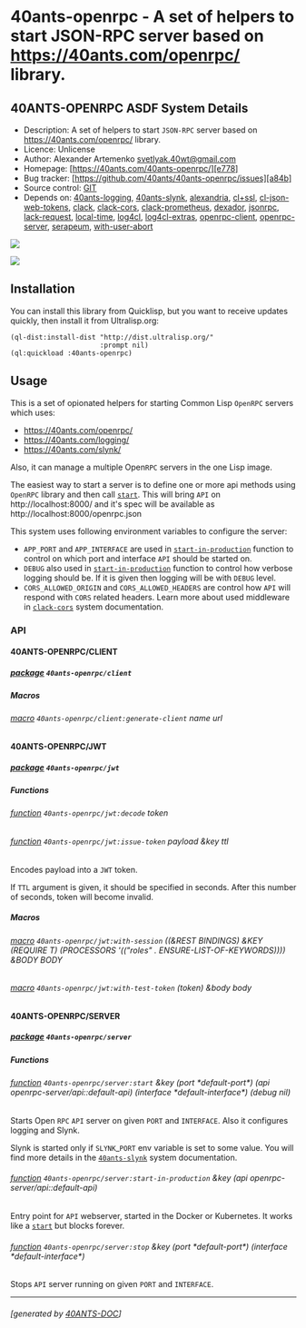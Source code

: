 <a id="x-2840ANTS-OPENRPC-DOCS-2FINDEX-3A-40README-2040ANTS-DOC-2FLOCATIVES-3ASECTION-29"></a>

# 40ants-openrpc - A set of helpers to start JSON-RPC server based on https://40ants.com/openrpc/ library.

<a id="40-ants-openrpc-asdf-system-details"></a>

## 40ANTS-OPENRPC ASDF System Details

* Description: A set of helpers to start `JSON-RPC` server based on https://40ants.com/openrpc/ library.
* Licence: Unlicense
* Author: Alexander Artemenko <svetlyak.40wt@gmail.com>
* Homepage: [https://40ants.com/40ants-openrpc/][e778]
* Bug tracker: [https://github.com/40ants/40ants-openrpc/issues][a84b]
* Source control: [GIT][8702]
* Depends on: [40ants-logging][422a], [40ants-slynk][2e1d], [alexandria][8236], [cl+ssl][fca9], [cl-json-web-tokens][674d], [clack][482d], [clack-cors][087e], [clack-prometheus][babd], [dexador][8347], [jsonrpc][a9bd], [lack-request][6a02], [local-time][46a1], [log4cl][7f8b], [log4cl-extras][691c], [openrpc-client][b8fd], [openrpc-server][c8e7], [serapeum][c41d], [with-user-abort][ad05]

[![](https://github-actions.40ants.com/40ants/40ants-openrpc/matrix.svg?only=ci.run-tests)][bc95]

![](http://quickdocs.org/badge/40ants-openrpc.svg)

<a id="x-2840ANTS-OPENRPC-DOCS-2FINDEX-3A-3A-40INSTALLATION-2040ANTS-DOC-2FLOCATIVES-3ASECTION-29"></a>

## Installation

You can install this library from Quicklisp, but you want to receive updates quickly, then install it from Ultralisp.org:

```
(ql-dist:install-dist "http://dist.ultralisp.org/"
                      :prompt nil)
(ql:quickload :40ants-openrpc)
```
<a id="x-2840ANTS-OPENRPC-DOCS-2FINDEX-3A-3A-40USAGE-2040ANTS-DOC-2FLOCATIVES-3ASECTION-29"></a>

## Usage

This is a set of opionated helpers for starting Common Lisp `OpenRPC` servers which uses:

* https://40ants.com/openrpc/
* https://40ants.com/logging/
* https://40ants.com/slynk/

Also, it can manage a multiple Open`RPC` servers in the one Lisp image.

The easiest way to start a server is to define one or more api methods using `OpenRPC` library
and then call [`start`][999c]. This will bring `API` on http://localhost:8000/ and it's spec will be available
as http://localhost:8000/openrpc.json

This system uses following environment variables to configure the server:

* `APP_PORT` and `APP_INTERFACE` are used in [`start-in-production`][e921] function to control on which port and interface
  `API` should be started on.
* `DEBUG` also used in [`start-in-production`][e921] function to control how verbose logging should be. If it is given
  then logging will be with `DEBUG` level.
* `CORS_ALLOWED_ORIGIN` and `CORS_ALLOWED_HEADERS` are control how `API` will respond with `CORS` related headers.
  Learn more about used middleware in [`clack-cors`][5314] system documentation.

<a id="x-2840ANTS-OPENRPC-DOCS-2FINDEX-3A-3A-40API-2040ANTS-DOC-2FLOCATIVES-3ASECTION-29"></a>

### API

<a id="x-2840ANTS-OPENRPC-DOCS-2FINDEX-3A-3A-4040ANTS-OPENRPC-2FCLIENT-3FPACKAGE-2040ANTS-DOC-2FLOCATIVES-3ASECTION-29"></a>

#### 40ANTS-OPENRPC/CLIENT

<a id="x-28-23A-28-2821-29-20BASE-CHAR-20-2E-20-2240ANTS-OPENRPC-2FCLIENT-22-29-20PACKAGE-29"></a>

##### [package](4914) `40ants-openrpc/client`

<a id="x-2840ANTS-OPENRPC-DOCS-2FINDEX-3A-3A-7C-4040ANTS-OPENRPC-2FCLIENT-3FMacros-SECTION-7C-2040ANTS-DOC-2FLOCATIVES-3ASECTION-29"></a>

##### Macros

<a id="x-2840ANTS-OPENRPC-2FCLIENT-3AGENERATE-CLIENT-20-2840ANTS-DOC-2FLOCATIVES-3AMACRO-29-29"></a>

###### [macro](1e24) `40ants-openrpc/client:generate-client` name url

<a id="x-2840ANTS-OPENRPC-DOCS-2FINDEX-3A-3A-4040ANTS-OPENRPC-2FJWT-3FPACKAGE-2040ANTS-DOC-2FLOCATIVES-3ASECTION-29"></a>

#### 40ANTS-OPENRPC/JWT

<a id="x-28-23A-28-2818-29-20BASE-CHAR-20-2E-20-2240ANTS-OPENRPC-2FJWT-22-29-20PACKAGE-29"></a>

##### [package](6895) `40ants-openrpc/jwt`

<a id="x-2840ANTS-OPENRPC-DOCS-2FINDEX-3A-3A-7C-4040ANTS-OPENRPC-2FJWT-3FFunctions-SECTION-7C-2040ANTS-DOC-2FLOCATIVES-3ASECTION-29"></a>

##### Functions

<a id="x-2840ANTS-OPENRPC-2FJWT-3ADECODE-20FUNCTION-29"></a>

###### [function](c47f) `40ants-openrpc/jwt:decode` token

<a id="x-2840ANTS-OPENRPC-2FJWT-3AISSUE-TOKEN-20FUNCTION-29"></a>

###### [function](7ab0) `40ants-openrpc/jwt:issue-token` payload &key ttl

Encodes payload into a `JWT` token.

If `TTL` argument is given, it should be specified in seconds. After this number of seconds, token will become invalid.

<a id="x-2840ANTS-OPENRPC-DOCS-2FINDEX-3A-3A-7C-4040ANTS-OPENRPC-2FJWT-3FMacros-SECTION-7C-2040ANTS-DOC-2FLOCATIVES-3ASECTION-29"></a>

##### Macros

<a id="x-2840ANTS-OPENRPC-2FJWT-3AWITH-SESSION-20-2840ANTS-DOC-2FLOCATIVES-3AMACRO-29-29"></a>

###### [macro](c578) `40ants-openrpc/jwt:with-session` ((&REST BINDINGS) &KEY (REQUIRE T) (PROCESSORS '(("roles" . ENSURE-LIST-OF-KEYWORDS)))) &BODY BODY

<a id="x-2840ANTS-OPENRPC-2FJWT-3AWITH-TEST-TOKEN-20-2840ANTS-DOC-2FLOCATIVES-3AMACRO-29-29"></a>

###### [macro](4619) `40ants-openrpc/jwt:with-test-token` (token) &body body

<a id="x-2840ANTS-OPENRPC-DOCS-2FINDEX-3A-3A-4040ANTS-OPENRPC-2FSERVER-3FPACKAGE-2040ANTS-DOC-2FLOCATIVES-3ASECTION-29"></a>

#### 40ANTS-OPENRPC/SERVER

<a id="x-28-23A-28-2821-29-20BASE-CHAR-20-2E-20-2240ANTS-OPENRPC-2FSERVER-22-29-20PACKAGE-29"></a>

##### [package](b742) `40ants-openrpc/server`

<a id="x-2840ANTS-OPENRPC-DOCS-2FINDEX-3A-3A-7C-4040ANTS-OPENRPC-2FSERVER-3FFunctions-SECTION-7C-2040ANTS-DOC-2FLOCATIVES-3ASECTION-29"></a>

##### Functions

<a id="x-2840ANTS-OPENRPC-2FSERVER-3ASTART-20FUNCTION-29"></a>

###### [function](c5ab) `40ants-openrpc/server:start` &key (port \*default-port\*) (api openrpc-server/api::default-api) (interface \*default-interface\*) (debug nil)

Starts Open `RPC` `API` server on given `PORT` and `INTERFACE`.
Also it configures logging and Slynk.

Slynk is started only if `SLYNK`_`PORT` env variable is set to some value.
You will find more details in the [`40ants-slynk`][04ac] system documentation.

<a id="x-2840ANTS-OPENRPC-2FSERVER-3ASTART-IN-PRODUCTION-20FUNCTION-29"></a>

###### [function](c57f) `40ants-openrpc/server:start-in-production` &key (api openrpc-server/api::default-api)

Entry point for `API` webserver, started in the Docker or Kubernetes.
It works like a [`start`][999c] but blocks forever.

<a id="x-2840ANTS-OPENRPC-2FSERVER-3ASTOP-20FUNCTION-29"></a>

###### [function](c988) `40ants-openrpc/server:stop` &key (port \*default-port\*) (interface \*default-interface\*)

Stops `API` server running on given `PORT` and `INTERFACE`.


[e778]: https://40ants.com/40ants-openrpc/
[999c]: https://40ants.com/40ants-openrpc/#x-2840ANTS-OPENRPC-2FSERVER-3ASTART-20FUNCTION-29
[e921]: https://40ants.com/40ants-openrpc/#x-2840ANTS-OPENRPC-2FSERVER-3ASTART-IN-PRODUCTION-20FUNCTION-29
[5314]: https://40ants.com/clack-cors/#x-28-23A-28-2810-29-20BASE-CHAR-20-2E-20-22clack-cors-22-29-20ASDF-2FSYSTEM-3ASYSTEM-29
[04ac]: https://40ants.com/slynk/#x-28-23A-28-2812-29-20BASE-CHAR-20-2E-20-2240ants-slynk-22-29-20ASDF-2FSYSTEM-3ASYSTEM-29
[8702]: https://github.com/40ants/40ants-openrpc
[bc95]: https://github.com/40ants/40ants-openrpc/actions
[4914]: https://github.com/40ants/40ants-openrpc/blob/32b8dcbeeddc8317c5819ac643b8df20d8f03ed4/src/client.lisp#L1
[1e24]: https://github.com/40ants/40ants-openrpc/blob/32b8dcbeeddc8317c5819ac643b8df20d8f03ed4/src/client.lisp#L36
[6895]: https://github.com/40ants/40ants-openrpc/blob/32b8dcbeeddc8317c5819ac643b8df20d8f03ed4/src/jwt.lisp#L1
[c47f]: https://github.com/40ants/40ants-openrpc/blob/32b8dcbeeddc8317c5819ac643b8df20d8f03ed4/src/jwt.lisp#L31
[7ab0]: https://github.com/40ants/40ants-openrpc/blob/32b8dcbeeddc8317c5819ac643b8df20d8f03ed4/src/jwt.lisp#L35
[4619]: https://github.com/40ants/40ants-openrpc/blob/32b8dcbeeddc8317c5819ac643b8df20d8f03ed4/src/jwt.lisp#L59
[c578]: https://github.com/40ants/40ants-openrpc/blob/32b8dcbeeddc8317c5819ac643b8df20d8f03ed4/src/jwt.lisp#L80
[b742]: https://github.com/40ants/40ants-openrpc/blob/32b8dcbeeddc8317c5819ac643b8df20d8f03ed4/src/server.lisp#L1
[c57f]: https://github.com/40ants/40ants-openrpc/blob/32b8dcbeeddc8317c5819ac643b8df20d8f03ed4/src/server.lisp#L100
[c5ab]: https://github.com/40ants/40ants-openrpc/blob/32b8dcbeeddc8317c5819ac643b8df20d8f03ed4/src/server.lisp#L45
[c988]: https://github.com/40ants/40ants-openrpc/blob/32b8dcbeeddc8317c5819ac643b8df20d8f03ed4/src/server.lisp#L90
[a84b]: https://github.com/40ants/40ants-openrpc/issues
[422a]: https://quickdocs.org/40ants-logging
[2e1d]: https://quickdocs.org/40ants-slynk
[8236]: https://quickdocs.org/alexandria
[fca9]: https://quickdocs.org/cl+ssl
[674d]: https://quickdocs.org/cl-json-web-tokens
[482d]: https://quickdocs.org/clack
[087e]: https://quickdocs.org/clack-cors
[babd]: https://quickdocs.org/clack-prometheus
[8347]: https://quickdocs.org/dexador
[a9bd]: https://quickdocs.org/jsonrpc
[6a02]: https://quickdocs.org/lack-request
[46a1]: https://quickdocs.org/local-time
[7f8b]: https://quickdocs.org/log4cl
[691c]: https://quickdocs.org/log4cl-extras
[b8fd]: https://quickdocs.org/openrpc-client
[c8e7]: https://quickdocs.org/openrpc-server
[c41d]: https://quickdocs.org/serapeum
[ad05]: https://quickdocs.org/with-user-abort

* * *
###### [generated by [40ANTS-DOC](https://40ants.com/doc/)]
